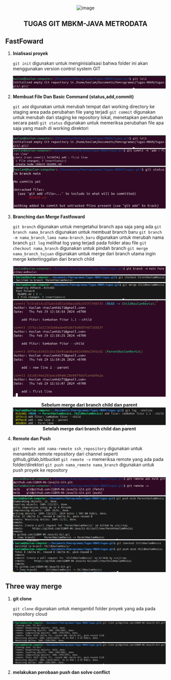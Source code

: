 <p align="center">
<img src="https://metrodataacademy.s3.ap-southeast-1.amazonaws.com/assets/LogoMetrodata.png" alt="image"  width="300" height="auto" >
</p>

<center><h2><b>TUGAS GIT MBKM-JAVA METRODATA</b></h2></center>

## FastFoward

1. **Inialisasi proyek**

   `git init` digunakan untuk menginisialisasi bahwa folder ini akan menggunakan version control system GIT
   
   ![git init](/image/init.png)

2. **Membuat File Dan Basic Command (status,add,commit)**

   `git add` digunakan untuk merubah tempat dari working directory ke staging area pada perubahan file yang terjadi
   `git commit` digunakan untuk merubah dari staging ke repository lokal, menetapkan perubahan secara pasti
   `git status` digunakan untuk memeriksa perubahan file apa saja yang masih di working direktori

   ![git add](/image/init.png)
   ![git commit](/image/commit.png)
   ![git status](/image/status.png)

1. **Branching dan Merge Fastfoward**

   `git branch` digunakan untuk mengetahui branch apa saja yang ada
   `git branch nama_branch` digunakan untuk membuat branch baru
   `git branch -m nama_branch_lama nama-branch_baru` digunakan untuk merubah nama branch
   `git log` melihat log yang terjadi pada folder atau file
   `git checkout nama_branch` digunakan untuk pindah branch
   `git merge nama_branch_tujuan` digunakan untuk merge dari branch utama ingin merge ketertinggalan dari branch child

   ![git branch](/image/mengganti-nama-branch.png)
   ![git checkout](/image/checkout-parent-ingin-merge.png)
   ![git merge](/image/merge-parent-child.png)
   ![git log](/image/view-log-sebelum-merge.png)
        <center>__Sebelum merge dari branch child dan parent__</center>
   ![git log](/image/hasil-merge.png)
        <center>__Setelah merge dari branch child dan parent__</center>
   
3. **Remote dan Push**

   `git remote add nama-remote ssh_repository` digunakan untuk menambah remote repository dari channel seperti github,gitlab,bitbucket
   `git remote -v` memeriksa remote yang ada pada folder/direktori
   `git push nama_remote nama_branch` digunakan untuk push proyek ke repository

   ![git remote](/image/remote.png)
   ![git push](/image/push-parent.png)
   ![git push](/image/push-child.png)

## Three way merge

1. **git clone**

   `git clone` digunakan untuk mengambil folder proyek yang ada pada repository cloud

   ![git clone](/image/clone.png)
   ![git clone](/image/clone.png)

2. **melakukan perobaan push dan solve conflict**


